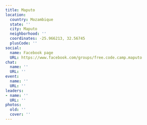 ```yaml
---
title: Maputo
location:
  country: Mozambique
  state: ''
  city: Maputo
  neighborhood: ''
  coordinates: -25.966213, 32.56745
  plusCode: ''
social:
  name: Facebook page
  URL: https://www.facebook.com/groups/free.code.camp.maputo
chat:
  name: ''
  URL: ''
event:
  name: ''
  URL: ''
leaders:
- name: ''
  URL: ''
photos:
  old: ''
  cover: ''
---
```

